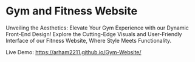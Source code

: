 # Gym and Fitness Website

Unveiling the Aesthetics: Elevate Your Gym Experience with our Dynamic Front-End Design! Explore the Cutting-Edge Visuals and User-Friendly Interface of our Fitness Website, Where Style Meets Functionality.

Live Demo:  https://arham2211.github.io/Gym-Website/
